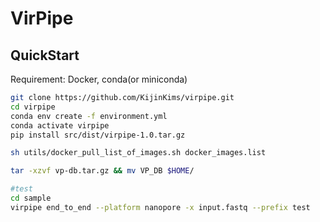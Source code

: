 # VirPipe

## QuickStart

Requirement: Docker, conda(or miniconda)

```bash
git clone https://github.com/KijinKims/virpipe.git
cd virpipe
conda env create -f environment.yml
conda activate virpipe
pip install src/dist/virpipe-1.0.tar.gz
```

```bash
sh utils/docker_pull_list_of_images.sh docker_images.list
```

```bash
tar -xzvf vp-db.tar.gz && mv VP_DB $HOME/
```

```bash
#test
cd sample
virpipe end_to_end --platform nanopore -x input.fastq --prefix test
```

